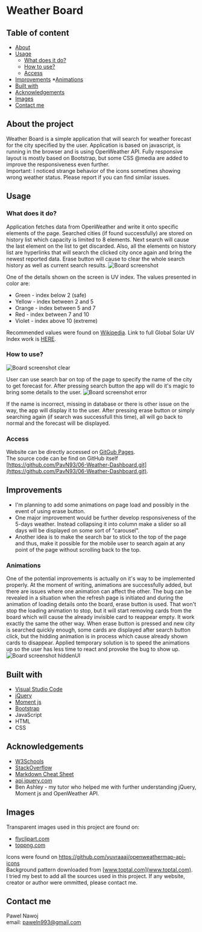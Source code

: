 # Weather Board
## Table of content
* [About](#about-the-project)
* [Usage](#usage)
  * [What does it do?](#what-does-it-do)
  * [How to use?](#how-to-use)
  * [Access](#Access)
* [Improvements](#Improvements)
  *[Animations](#Animations)
* [Built with](#built-with)
* [Acknowledgements](#Acknowledgements)
* [Images](#Images)
* [Contact me](#contact-me)
## About the project
Weather Board is a simple application that will search for weather forecast for the city specified by the user. Application is based on javascript, is running in the browser and is using OpenWeather API. Fully responsive layout is mostly based on Bootstrap, but some CSS @media are added to improve the responsiveness even further.  
Important: I noticed strange behavior of the icons sometimes showing wrong weather status. Please report if you can find similar issues.  
## Usage
### What does it do?
Application fetches data from OpenWeather and write it onto specific elements of the page. Searched cities (if found successfully) are stored on history list which capacity is limited to 8 elements. Next search will cause the last element on the list to get discarded. Also, all the elements on history list are hyperlinks that will search the clicked city once again and bring the newest reported data. Erase button will cause to clear the whole search history as well as current search results.
![Board screenshot](./assets/images/Screenshot1.png)    

One of the details shown on the screen is UV index. The values presented in color are:
* Green - index below 2 (safe)
* Yellow - index between 2 and 5
* Orange - index between 5 and 7
* Red - index between 7 and 10
* Violet - index above 10 (extreme)  

Recommended values were found on [Wikipedia](https://en.wikipedia.org/wiki/Ultraviolet_index). Link to full Global Solar UV Index work is [HERE](https://www.who.int/uv/publications/en/UVIGuide.pdf).
### How to use?
![Board screenshot clear](./assets/images/ScreenshotClear.png)    

User can use search bar on top of the page to specify the name of the city to get forecast for. After pressing search button the app will do it's magic to bring some details to the user.
![Board screenshot error](./assets/images/ScreenshotError.png)    

If the name is incorrect, missing in database or there is other issue on the way, the app will display it to the user. After pressing erase button or simply searching again (if search was successfull this time), all will go back to normal and the forecast will be displayed.  
### Access
Website can be directly accessed on [GitGub Pages](https://pavn93.github.io/06-Weather-Dashboard/).  
The source code can be find on GitHub itself [https://github.com/PavN93/06-Weather-Dashboard.git](https://github.com/PavN93/06-Weather-Dashboard.git).  
## Improvements
* I'm planning to add some animations on page load and possibly in the event of using erase button.
* One major improvement would be further develop responsiveness of the 5-days weather. Instead collapsing it into column make a slider so all days will be displayed on some sort of "carousel".  
* Another idea is to make the search bar to stick to the top of the page and thus, make it possible for the mobile user to search again at any point of the page without scrolling back to the top.    

### Animations  
One of the potential improvements is actually on it's way to be implemented properly. At the moment of writing, animations are successfully added, but there are issues where one animation can affect the other. The bug can be revealed in a situation when the refresh page is initiated and during the animation of loading details onto the board, erase button is used. That won't stop the loading animation to stop, but it will start removing cards from the board which will cause the already invisible card to reappear empty. It work exactly the same the other way. When erase button is pressed and new city is searched quickly enough, some cards are displayed after search button click, but the hidding animation is in process which cause already shown cards to disappear. Applied temporary solution is to speed the animations up so the user has less time to react and provoke the bug to show up.
![Board screenshot hiddenUI](./assets/images/ScreenshotHiddenUI.png)    

## Built with
* [Visual Studio Code](https://code.visualstudio.com/)
* [jQuery](https://jquery.com/)
* [Moment js](https://momentjs.com/)
* [Bootstrap](https://getbootstrap.com/)
* JavaScript
* HTML
* CSS
## Acknowledgements
* [W3Schools](https://www.w3schools.com/)
* [StackOverflow](https://stackoverflow.com/)
* [Markdown Cheat Sheet](https://www.markdownguide.org/cheat-sheet/)
* [api.jquery.com](https://api.jquery.com/)
* Ben Ashley - my tutor who helped me with further understanding jQuery, Moment js and OpenWeather API.

## Images
Transparent images used in this project are found on:  
* [flyclipart.com](flyclipart.com)
* [toppng.com](toppng.com)    

Icons were found on [https://github.com/yuvraaaj/openweathermap-api-icons
](https://github.com/yuvraaaj/openweathermap-api-icons
)  
Background pattern downloaded from [www.toptal.com](www.toptal.com).  
I tried my best to add all the sources used in this project. If any website, creator or author were ommitted, please contact me.

## Contact me
Pawel Nawoj  
email: paweln993@gmail.com